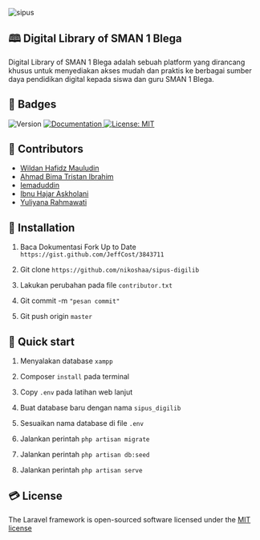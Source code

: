 ![sipus](https://github.com/nikoshaa/sipus-digilib/assets/93475727/b18890d1-152b-46ca-ad33-e0eb6c301daa)


## 🕮 Digital Library of SMAN 1 Blega

Digital Library of SMAN 1 Blega adalah sebuah platform yang dirancang khusus untuk menyediakan akses mudah dan praktis ke berbagai sumber daya pendidikan digital kepada siswa dan guru SMAN 1 Blega.

## 📛 Badges

<p>
  <img alt="Version" src="https://img.shields.io/badge/Version-0.5.0-blue.svg?cacheSeconds=2592000" />
  <a href="https://github.com/alizul01/polinema-innovation-tribe" target="_blank">
    <img alt="Documentation" src="https://img.shields.io/badge/Documentation-Yes-brightgreen.svg" />
  </a>
  <a href="#" target="_blank">
    <img alt="License: MIT" src="https://img.shields.io/badge/License-MIT-yellow.svg" />
  </a>
</p>

## 🧠 Contributors

-   [Wildan Hafidz Mauludin](https://github.com/nikoshaa)
-   [Ahmad Bima Tristan Ibrahim](https://github.com/voltanz)
-   [Iemaduddin](https://github.com/Iemaduddin)
-   [Ibnu Hajar Askholani](https://github.com/askholani)
-   [Yuliyana Rahmawati](https://github.com/ylnrahma)

## 💫 Installation

1.  Baca Dokumentasi Fork Up to Date `https://gist.github.com/JeffCost/3843711`

2.  Git clone `https://github.com/nikoshaa/sipus-digilib`

3.  Lakukan perubahan pada file `contributor.txt`

4.  Git commit -m `"pesan commit"`

5.  Git push origin `master`

## 🚀 Quick start

1.  Menyalakan database `xampp`

2.  Composer `install` pada terminal

3.  Copy `.env` pada latihan web lanjut

4.  Buat database baru dengan nama `sipus_digilib`

5.  Sesuaikan nama database di file `.env`

6.  Jalankan perintah `php artisan migrate`

7.  Jalankan perintah `php artisan db:seed`

8.  Jalankan perintah `php artisan serve`

## 💳 License

The Laravel framework is open-sourced software licensed under the [MIT license](https://opensource.org/licenses/MIT)
